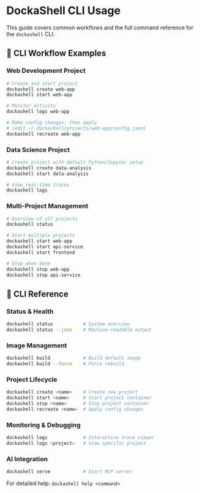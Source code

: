 # DockaShell CLI Usage

This guide covers common workflows and the full command reference for the `dockashell` CLI.

## 📝 CLI Workflow Examples

### Web Development Project

```bash
# Create and start project
dockashell create web-app
dockashell start web-app

# Monitor activity
dockashell logs web-app

# Make config changes, then apply
# (edit ~/.dockashell/projects/web-app/config.json)
dockashell recreate web-app
```

### Data Science Project

```bash
# Create project with default Python/Jupyter setup
dockashell create data-analysis
dockashell start data-analysis

# View real-time traces
dockashell logs
```

### Multi-Project Management

```bash
# Overview of all projects
dockashell status

# Start multiple projects
dockashell start web-app
dockashell start api-service
dockashell start frontend

# Stop when done
dockashell stop web-app
dockashell stop api-service
```

## 📖 CLI Reference

### Status & Health

```bash
dockashell status           # System overview
dockashell status --json    # Machine-readable output
```

### Image Management

```bash
dockashell build            # Build default image
dockashell build --force    # Force rebuild
```

### Project Lifecycle

```bash
dockashell create <name>    # Create new project
dockashell start <name>     # Start project container
dockashell stop <name>      # Stop project container
dockashell recreate <name>  # Apply config changes
```

### Monitoring & Debugging

```bash
dockashell logs             # Interactive trace viewer
dockashell logs <project>   # View specific project
```

### AI Integration

```bash
dockashell serve            # Start MCP server
```

For detailed help: `dockashell help <command>`
